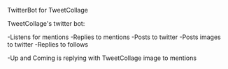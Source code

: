 TwitterBot for TweetCollage

TweetCollage's twitter bot:

-Listens for mentions
-Replies to mentions
-Posts to twitter
-Posts images to twitter
-Replies to follows

-Up and Coming is replying with TweetCollage image to mentions